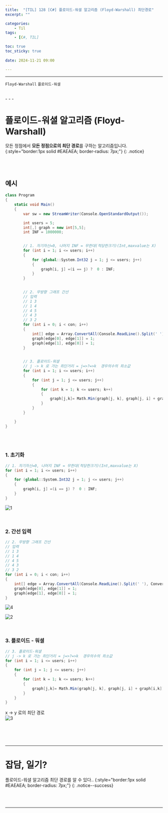 ```yaml
---
title:  "[TIL] 128 [C#] 플로이드-워셜 알고리즘 (Floyd-Warshall) 최단경로"
excerpt: ""

categories:
    - Til
tags:
    - [C#, TIL]

toc: true
toc_sticky: true
 
date: 2024-11-21 09:00

---
```

- - -

`Floyd-Warshall` `플로이드-워셜`

<br>
- - - 

# 플로이드-워셜 알고리즘 (Floyd-Warshall)
모든 정점에서 **모든 정점으로의 최단 경로**를 구하는 알고리즘입니다.  
{:style="border:1px solid #EAEAEA; border-radius: 7px;"}
{: .notice}  

<br><br>

## 예시 

<div class="notice--primary" markdown="1"> 

```c# 
class Program
{
    static void Main()
    {
        var sw = new StreamWriter(Console.OpenStandardOutput());

        int users = 5;
        int[,] graph = new int[5,5];
        int INF = 1000000;

        
        // 1. 자기자신=0, 나머지 INF = 무한대(적당한크기)(Int,maxvalue는 X)
        for (int i = 1; i <= users; i++)
        {
            for (global::System.Int32 j = 1; j <= users; j++)
            {
                graph[i, j] =(i == j) ?  0 : INF;
            }
        }

        
        // 2. 무방향 그래프 간선 
        // 입력
        // 1 3
        // 1 4
        // 4 5
        // 4 3
        // 3 2
        for (int i = 0; i < con; i++)
        {
            int[] edge = Array.ConvertAll(Console.ReadLine().Split(' '), Convert.ToInt32);
            graph[edge[0], edge[1]] = 1;
            graph[edge[1], edge[0]] = 1;
        }
        

        // 3. 플로이드-워셜
        // j -> k 로 가는 최단거리 = j=>?=>k  경우의수의 최소값 
        for (int i = 1; i <= users; i++)
        {
            for (int j = 1; j <= users; j++)
            {
                for (int k = 1; k <= users; k++)
                {
                    graph[j,k]= Math.Min(graph[j, k], graph[j, i] + graph[i,k]);
                }
            }
        }

    }
}
```
</div>

<br><br>

### 1. 초기화

<div class="notice--primary" markdown="1"> 

```c# 
// 1. 자기자신=0, 나머지 INF = 무한대(적당한크기)(Int,maxvalue는 X)
for (int i = 1; i <= users; i++)
{
    for (global::System.Int32 j = 1; j <= users; j++)
    {
        graph[i, j] =(i == j) ?  0 : INF;
    }
}
```
</div>

![1](https://github.com/user-attachments/assets/6f8ac7d5-8021-4848-96f6-3bf097ab86bb)  


<br>

### 2. 간선 입력

<div class="notice--primary" markdown="1"> 

```c# 
// 2. 무방향 그래프 간선 
// 입력
// 1 3
// 1 4
// 4 5
// 4 3
// 3 2
for (int i = 0; i < con; i++)
{
    int[] edge = Array.ConvertAll(Console.ReadLine().Split(' '), Convert.ToInt32);
    graph[edge[0], edge[1]] = 1;
    graph[edge[1], edge[0]] = 1;
}
```
</div>

![4](https://github.com/user-attachments/assets/a744a5d2-ca8c-4e58-b1eb-87d7b96c944f)  

![2](https://github.com/user-attachments/assets/08ef279f-1264-4be2-8c1c-82a773324760)  

<br>

### 3. 플로이드 - 워셜  

<div class="notice--primary" markdown="1"> 

```c# 
// 3. 플로이드-워셜
// j -> k 로 가는 최단거리 = j=>?=>k  경우의수의 최소값 
for (int i = 1; i <= users; i++)
{
    for (int j = 1; j <= users; j++)
    {
        for (int k = 1; k <= users; k++)
        {
            graph[j,k]= Math.Min(graph[j, k], graph[j, i] + graph[i,k]);
        }
    }
}
```
</div>

x -> y 로의 최단 경로  
![3](https://github.com/user-attachments/assets/b8d9d60a-168f-4f41-909b-1efee106f544) 


<br><br><br>
- - - 


# 잡담, 일기?
플로이드-워셜 알고리즘 최단 경로를 알 수 있다..
{:style="border:1px solid #EAEAEA; border-radius: 7px;"}
{: .notice--success}  


<br><br>
- - -